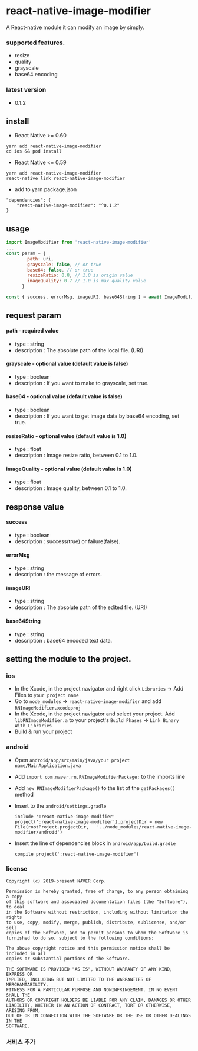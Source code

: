 # react-native-image-modifier

A React-native module it can modify an image by simply.

### supported features.
 - resize
 - quality
 - grayscale
 - base64 encoding

### latest version
 - 0.1.2

## install

* React Native >= 0.60
```
yarn add react-native-image-modifier
cd ios && pod install
```

* React Native <= 0.59
```
yarn add react-native-image-modifier
react-native link react-native-image-modifier
```

* add to yarn package.json
```
"dependencies": {
    "react-native-image-modifier": "^0.1.2"
}
```

## usage
```javascript
import ImageModifier from 'react-native-image-modifier'
...
const param = {
        path: uri,
        grayscale: false, // or true
        base64: false, // or true
        resizeRatio: 0.8, // 1.0 is origin value
        imageQuality: 0.7 // 1.0 is max quality value
      }

const { success, errorMsg, imageURI, base64String } = await ImageModifier.modify(param)
```

## request param

#### path - required value
 - type : string
 - description : The absolute path of the local file. (URI)

#### grayscale - optional value (default value is false)
 - type : boolean
 - description : If you want to make to grayscale, set true.

#### base64 - optional value (default value is false)
 - type : boolean
 - description : If you want to get image data by base64 encoding, set true.

#### resizeRatio - optional value (default value is 1.0)
 - type : float
 - description : Image resize ratio, between 0.1 to 1.0.

#### imageQuality - optional value (default value is 1.0)
 - type : float
 - description : Image quality, between 0.1 to 1.0.

## response value

#### success
 - type : boolean
 - description : success(true) or failure(false).

#### errorMsg
 - type : string
 - description : the message of errors.

#### imageURI
 - type : string
 - description : The absolute path of the edited file. (URI)

#### base64String
 - type : string
 - description : base64 encoded text data.

## setting the module to the project.

### ios
 - In the Xcode, in the project navigator and right click `Libraries` -> Add Files to `your project name`
 - Go to `node_modules` -> `react-native-image-modifier` and add `RNImageModifier.xcodeproj`
 - In the Xcode, in the project navigator and select your project. Add `libRNImageModifier.a` to your project's `Build Phases` -> `Link Binary With Libraries`
 - Build & run your project

### android
  - Open `android/app/src/main/java/your project name/MainApplication.java`
  - Add `import com.naver.rn.RNImageModifierPackage;` to the imports line
  - Add `new RNImageModifierPackage()` to the list of the `getPackages()` method

  - Insert to the `android/settings.gradle`

  	```
  	include ':react-native-image-modifier'
  	project(':react-native-image-modifier').projectDir = new File(rootProject.projectDir, 	'../node_modules/react-native-image-modifier/android')
  	```

 - Insert the line of dependencies block in `android/app/build.gradle`

  	```
   compile project(':react-native-image-modifier')
  	```

### license

```
Copyright (c) 2019-present NAVER Corp.

Permission is hereby granted, free of charge, to any person obtaining a copy 
of this software and associated documentation files (the "Software"), to deal 
in the Software without restriction, including without limitation the rights 
to use, copy, modify, merge, publish, distribute, sublicense, and/or sell 
copies of the Software, and to permit persons to whom the Software is 
furnished to do so, subject to the following conditions:

The above copyright notice and this permission notice shall be included in all 
copies or substantial portions of the Software.

THE SOFTWARE IS PROVIDED "AS IS", WITHOUT WARRANTY OF ANY KIND, EXPRESS OR 
IMPLIED, INCLUDING BUT NOT LIMITED TO THE WARRANTIES OF MERCHANTABILITY, 
FITNESS FOR A PARTICULAR PURPOSE AND NONINFRINGEMENT. IN NO EVENT SHALL THE 
AUTHORS OR COPYRIGHT HOLDERS BE LIABLE FOR ANY CLAIM, DAMAGES OR OTHER 
LIABILITY, WHETHER IN AN ACTION OF CONTRACT, TORT OR OTHERWISE, ARISING FROM, 
OUT OF OR IN CONNECTION WITH THE SOFTWARE OR THE USE OR OTHER DEALINGS IN THE 
SOFTWARE.
```

### 서비스 추가 
